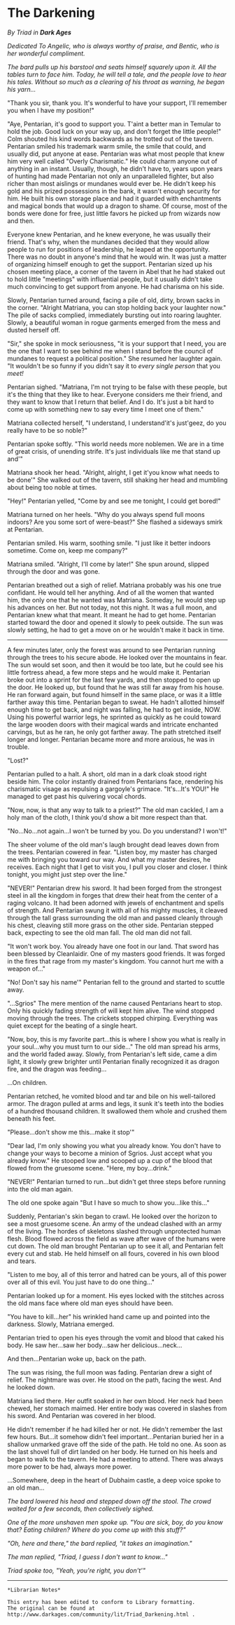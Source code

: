 # The Darkening

_By Triad in **Dark Ages**_

_Dedicated To Angelic, who is always worthy of praise, and Bentic, who is her
wonderful compliment._

_The bard pulls up his barstool and seats himself squarely upon it. All the
tables turn to face him. Today, he will tell a tale, and the people love to
hear his tales. Without so much as a clearing of his throat as warning, he
began his yarn..._

"Thank you sir, thank you. It's wonderful to have your support, I'll remember
you when I have my position!"

"Aye, Pentarian, it's good to support you. T'aint a better man in Temular to
hold the job. Good luck on your way up, and don't forget the little people!"
Colm shouted his kind words backwards as he trotted out of the tavern.
Pentarian smiled his trademark warm smile, the smile that could, and usually
did, put anyone at ease. Pentarian was what most people that knew him very well
called "Overly Charismatic." He could charm anyone out of anything in an
instant. Usually, though, he didn't have to, years upon years of hunting had
made Pentarian not only an unparalleled fighter, but also richer than most
aislings or mundanes would ever be. He didn't keep his gold and his prized
possessions in the bank, it wasn't enough security for him. He built his own
storage place and had it guarded with enchantments and magical bonds that would
up a dragon to shame. Of course, most of the bonds were done for free, just
little favors he picked up from wizards now and then.

Everyone knew Pentarian, and he knew everyone, he was usually their friend.
That's why, when the mundanes decided that they would allow people to run for
positions of leadership, he leaped at the opportunity. There was no doubt in
anyone's mind that he would win. It was just a matter of organizing himself
enough to get the support. Pentarian sized up his chosen meeting place, a
corner of the tavern in Abel that he had staked out to hold little "meetings"
with influential people, but it usually didn't take much convincing to get
support from anyone. He had charisma on his side.

Slowly, Pentarian turned around, facing a pile of old, dirty, brown sacks in
the corner. "Alright Matriana, you can stop holding back your laughter now."
The pile of sacks complied, immediately bursting out into roaring laughter.
Slowly, a beautiful woman in rogue garments emerged from the mess and dusted
herself off.

"Sir," she spoke in mock seriousness, "it is your support that I need, you are
the one that I want to see behind me when I stand before the council of
mundanes to request a political position." She resumed her laughter again. "It
wouldn't be so funny if you didn't say it to _every single person_ that you
_meet!_

Pentarian sighed. "Matriana, I'm not trying to be false with these people, but
it's the thing that they like to hear. Everyone considers me their friend, and
they want to know that I return that belief. And I do. It's just a bit hard to
come up with something new to say every time I meet one of them."

Matriana collected herself, "I understand, I understand'it's just'geez, do you
really have to be so noble?"

Pentarian spoke softly. "This world needs more noblemen. We are in a time of
great crisis, of unending strife. It's just individuals like me that stand up
and'"

Matriana shook her head. "Alright, alright, I get it'you know what needs to be
done'" She walked out of the tavern, still shaking her head and mumbling about
being too noble at times.

"Hey!" Pentarian yelled, "Come by and see me tonight, I could get bored!"

Matriana turned on her heels. "Why do you always spend full moons indoors? Are
you some sort of were-beast?" She flashed a sideways smirk at Pentarian.

Pentarian smiled. His warm, soothing smile. "I just like it better indoors
sometime. Come on, keep me company?"

Matriana smiled. "Alright, I'll come by later!" She spun around, slipped
through the door and was gone.

Pentarian breathed out a sigh of relief. Matriana probably was his one true
confidant. He would tell her anything. And of all the women that wanted him,
the only one that he wanted was Matriana. Someday, he would step up his
advances on her. But not today, not this night. It was a full moon, and
Pentarian knew what that meant. It meant he had to get home. Pentarian started
toward the door and opened it slowly to peek outside. The sun was slowly
setting, he had to get a move on or he wouldn't make it back in time.

***

A few minutes later, only the forest was around to see Pentarian running
through the trees to his secure abode. He looked over the mountains in fear.
The sun would set soon, and then it would be too late, but he could see his
little fortress ahead, a few more steps and he would make it. Pentarian broke
out into a sprint for the last few yards, and then stopped to open up the door.
He looked up, but found that he was still far away from his house. He ran
forward again, but found himself in the same place, or was it a little farther
away this time. Pentarian began to sweat. He hadn't allotted himself enough
time to get back, and night was falling, he had to get inside, NOW. Using his
powerful warrior legs, he sprinted as quickly as he could toward the large
wooden doors with their magical wards and intricate enchanted carvings, but as
he ran, he only got farther away. The path stretched itself longer and longer.
Pentarian became more and more anxious, he was in trouble.

"Lost?"

Pentarian pulled to a halt. A short, old man in a dark cloak stood right beside
him. The color instantly drained from Pentarians face, rendering his
charismatic visage as repulsing a gargoyle's grimace. "It's...It's YOU!" He
managed to get past his quivering vocal chords.

"Now, now, is that any way to talk to a priest?" The old man cackled, I am a
holy man of the cloth, I think you'd show a bit more respect than that.

"No...No...not again...I won't be turned by you. Do you understand? I won't!"

The sheer volume of the old man's laugh brought dead leaves down from the
trees. Pentarian cowered in fear. "Listen boy, my master has charged me with
bringing you toward our way. And what my master desires, he receives. Each
night that I get to visit you, I pull you closer and closer. I think tonight,
you might just step over the line."

"NEVER!" Pentarian drew his sword. It had been forged from the strongest steel
in all the kingdom in forges that drew their heat from the center of a raging
volcano. It had been adorned with jewels of enchantment and spells of
strength. And Pentarian swung it with all of his mighty muscles, it cleaved
through the tall grass surrounding the old man and passed cleanly through his
chest, cleaving still more grass on the other side. Pentarian stepped back,
expecting to see the old man fall. The old man did not fall.

"It won't work boy. You already have one foot in our land. That sword has been
blessed by Cleanlaidir. One of my masters good friends. It was forged in the
fires that rage from my master's kingdom. You cannot hurt me with a weapon
of..."

"No! Don't say his name'" Pentarian fell to the ground and started to scuttle
away.

"...Sgrios" The mere mention of the name caused Pentarians heart to stop. Only
his quickly fading strength of will kept him alive. The wind stopped moving
through the trees. The crickets stopped chirping. Everything was quiet except
for the beating of a single heart.

"Now, boy, this is my favorite part...this is where I show you what is really
in your soul...why you must turn to our side..." The old man spread his arms,
and the world faded away. Slowly, from Pentarian's left side, came a dim light,
it slowly grew brighter until Pentarian finally recognized it as dragon fire,
and the dragon was feeding...

...On children.

Pentarian retched, he vomited blood and tar and bile on his well-tailored
armor. The dragon pulled at arms and legs, it sunk it's teeth into the bodies
of a hundred thousand children. It swallowed them whole and crushed them
beneath his feet.

"Please...don't show me this...make it stop'"

"Dear lad, I'm only showing you what you already know. You don't have to change
your ways to become a minion of Sgrios. Just accept what you already know." He
stooped low and scooped up a cup of the blood that flowed from the gruesome
scene. "Here, my boy...drink."

"NEVER!" Pentarian turned to run...but didn't get three steps before running
into the old man again.

The old one spoke again "But I have so much to show you...like this..."

Suddenly, Pentarian's skin began to crawl. He looked over the horizon to see a
most gruesome scene. An army of the undead clashed with an army of the living.
The hordes of skeletons slashed through unprotected human flesh. Blood flowed
across the field as wave after wave of the humans were cut down. The old man
brought Pentarian up to see it all, and Pentarian felt every cut and stab. He
held himself on all fours, covered in his own blood and tears.

"Listen to me boy, all of this terror and hatred can be yours, all of this
power over all of this evil. You just have to do one thing..."

Pentarian looked up for a moment. His eyes locked with the stitches across the
old mans face where old man eyes should have been.

"You have to kill...her" his wrinkled hand came up and pointed into the
darkness. Slowly, Matriana emerged.

Pentarian tried to open his eyes through the vomit and blood that caked his
body. He saw her...saw her body...saw her delicious...neck...

And then...Pentarian woke up, back on the path.

The sun was rising, the full moon was fading. Pentarian drew a sight of relief.
The nightmare was over. He stood on the path, facing the west. And he looked
down.

Matriana lied there. Her outfit soaked in her own blood. Her neck had been
chewed, her stomach maimed. Her entire body was covered in slashes from his
sword. And Pentarian was covered in her blood.

He didn't remember if he had killed her or not. He didn't remember the last few
hours. But...it somehow didn't feel important...Pentarian buried her in a
shallow unmarked grave off the side of the path. He told no one. As soon as the
last shovel full of dirt landed on her body. He turned on his heels and began
to walk to the tavern. He had a meeting to attend. There was always more power
to be had, always more power.

...Somewhere, deep in the heart of Dubhaim castle, a deep voice spoke to an old
man...

_The bard lowered his head and stepped down off the stool. The crowd waited for
a few seconds, then collectively sighed._

_One of the more unshaven men spoke up. "You are sick, boy, do you know that?
Eating children? Where do you come up with this stuff?"_

_"Oh, here and there," the bard replied, "it takes an imagination."_

_The man replied, "Triad, I guess I don't want to know..."_

_Triad spoke too, "Yeah, you're right, you don't'"_

***

```
*Librarian Notes*

This entry has been edited to conform to Library formatting.
The original can be found at http://www.darkages.com/community/lit/Triad_Darkening.html .
```
